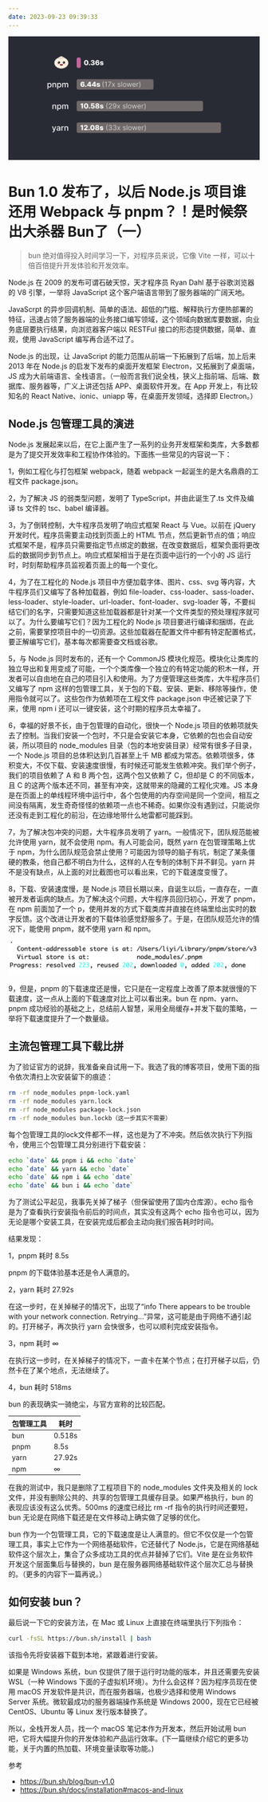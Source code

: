 ```yaml
---
date: 2023-09-23 09:39:33
---
```


![img](./assets/23cbde35-b859-41b5-9480-98b88bf40c44.png)

# Bun 1.0 发布了，以后 Node.js 项目谁还用 Webpack 与 pnpm？！是时候祭出大杀器 Bun了（一）

> bun 绝对值得投入时间学习一下，对程序员来说，它像 Vite 一样，可以十倍百倍提升开发体验和开发效率。

Node.js 在 2009 的发布可谓石破天惊，天才程序员 Ryan Dahl 基于谷歌浏览器的 V8 引擎，一举将 JavaScript 这个客户端语言带到了服务器端的广阔天地。

JavaScrpt 的异步回调机制、简单的语法、超低的门槛、解释执行方便热部署的特征，迅速占领了服务器端的业务接口编写领域，这个领域向数据库要数据，向业务底层要执行结果，向浏览器客户端以 RESTFul 接口的形态提供数据，简单、直观，使用 JavaScript 编写再合适不过了。

Node.js 的出现，让 JavaScript 的能力范围从前端一下拓展到了后端，加上后来 2013 年在 Node.js 的启发下发布的桌面开发框架 Electron，又拓展到了桌面端，JS 成为大前端语言、全栈语言。（一般而言我们说全栈，狭义上指前端、后端、数据库、服务器等，广义上讲还包括 APP、桌面软件开发。在 App 开发上，有比较知名的 React Native、ionic、uniapp 等，在桌面开发领域，选择即 Electron。）

## Node.js 包管理工具的演进

Node.js 发展起来以后，在它上面产生了一系列的业务开发框架和类库，大多数都是为了提交开发效率和工程协作体验的。下面拣一些常见的内容说一下：

1，例如工程化与打包框架 webpack，随着 webpack 一起诞生的是大名鼎鼎的工程文件 package.json。

2，为了解决 JS 的弱类型问题，发明了 TypeScript，并由此诞生了.ts 文件及编译 ts 文件的 tsc、babel 编译器。

3，为了倒转控制，大牛程序员发明了响应式框架 React 与 Vue。以前在 jQuery 开发时代，程序员需要主动找到页面上的 HTML 节点，然后更新节点的值；响应式框架不是，程序员只需要指定节点绑定的数据，在改变数据后，框架负面将更改后的数据同步到节点上。响应式框架相当于是在页面中运行的一个小的 JS 运行时，时刻帮助程序员监视着页面上的每一个变化。

4，为了在工程化的 Node.js 项目中方便加载字体、图片、css、svg 等内容，大牛程序员们又编写了各种加载器，例如 file-loader、css-loader、sass-loader、less-loader、style-loader、url-loader、font-loader、svg-loader 等，不要纠结它们的名字，只需要知道这些加载器都是针对某一个文件类型的预处理程序就可以了。为什么要编写它们？因为工程化的 Node.js 项目要进行编译和捆绑，在此之前，需要掌控项目中的一切资源。这些加载器在配置文件中都有特定配置格式，要正解编写它们，基本每次都需要查文档或谷歌。

5，与 Node.js 同时发布的，还有一个 CommonJS 模块化规范。模块化让类库的独立导出和复用变成了可能，一个个类库像一个独立的有特定功能的积木一样，开发者可以自由地在自己的项目引入和使用。为了方便管理这些类库，大牛程序员们又编写了 npm 这样的包管理工具，关于包的下载、安装、更新、移除等操作，使用指令就可以了。这些包作为依赖项在工程文件 package.json 中还被记录了下来，使用 npm i 还可以一键安装，这个时期的程序员太幸福了。

6，幸福的好景不长，由于包管理的自动化，很快一个 Node.js 项目的依赖项就失去了控制。当我们安装一个包时，不只是会安装它本身，它依赖的包也会自动安装，所以项目的 node_modules 目录（包的本地安装目录）经常有很多子目录，一个 Node.js 项目的总体积达到几百甚至上千 MB 都成为常态。依赖项很多，体积变大，不仅下载、安装速度很慢，有时候还可能发生依赖冲突。我们举个例子，我们的项目依赖了 A 和 B 两个包，这两个包又依赖了 C，但却是 C 的不同版本，且 C 的这两个版本还不同，甚至有冲突，这就带来的隐藏的工程化灾难。JS 本身是在页面上的单线程环境中运行中，各个包使用的内存空间是同一个空间，相互之间没有隔离，发生奇奇怪怪的依赖项一点也不稀奇。如果你没有遇到过，只能说你还没有走到工程化的前沿，在边缘地带什么地雷都可能踩到。

7，为了解决包冲突的问题，大牛程序员发明了 yarn。一般情况下，团队规范能被允许使用 yarn，就不会使用 npm。有人可能会问，既然 yarn 在包管理策略上优于 npm，为什么团队规范会禁止使用？可能因为领导的脑子有坑，制定了某条僵硬的教条，他自己都不明白为什么，这样的人在专制的体制下并不鲜见。yarn 并不是没有缺点，从上面的对比截图也可以看出来，它的下载速度变慢了。

8，下载、安装速度慢，是 Node.js 项目长期以来，自诞生以后，一直存在，一直被开发者诟病的缺点。为了解决这个问题，大牛程序员回归初心，开发了 pnpm，在 npm 前面加了一个 p，使用并发的方式下载类库并直接在终端里给出实时的数字反馈。这个改进让开发者的下载体验感觉舒服多了。于是，在团队规范允许的情况下，能使用 pnpm，就不使用 yarn 和 npm。

![image-20230923115301691](./assets/image-20230923115301691.png)

9，但是，pnpm 的下载速度还是慢，它只是在一定程度上改善了原本就很慢的下载速度，这一点从上面的下载速度对比上可以看出来。bun 在 npm、yarn、pnpm 成功经验的基础之上，总结前人智慧，采用全局缓存+并发下载的策略，一举将下载速度提升了一个数量级。

## 主流包管理工具下载比拼

为了验证官方的说辞，我准备亲自试用一下。我选了我的博客项目，使用下面的指令依次清扫上次安装留下的痕迹：

```bash
rm -rf node_modules pnpm-lock.yaml
rm -rf node_modules yarn.lock
rm -rf node_modules package-lock.json
rm -rf node_modules bun.lockb（这一步其实不需要）
```

每个包管理工具的lock文件都不一样，这也是为了不冲突。然后依次执行下列指令，使用三个包管理工具分别进行下载安装：

```bash
echo `date` && pnpm i && echo `date`
echo `date` && yarn && echo `date`
echo `date` && npm i && echo `date`
echo `date` && bun i && echo `date`
```

为了测试公平起见，我事先关掉了梯子（但保留使用了国内仓库源）。echo 指令是为了查看执行安装指令前后的时间点，其实没有这两个 echo 指令也可以，因为无论是哪个安装工具，在安装完成后都会主动向我们报告耗时时间。

结果发现：

1，pnpm 耗时 8.5s

pnpm 的下载体验基本还是令人满意的。

2，yarn 耗时 27.92s

在这一步时，在关掉梯子的情况下，出现了“info There appears to be trouble with your network connection. Retrying...”异常，这可能是由于网络不通引起的。打开梯子，再次执行 yarn 会快很多，也可以顺利完成安装指令。

3，npm 耗时 ∞

在执行这一步时，在关掉梯子的情况下，一直卡在某个节点；在打开梯子以后，仍然卡在了某个地点，无法继续了。

4，bun 耗时 518ms

bun 的表现确实一骑绝尘，与官方宣称的比较匹配。

| 包管理工具 | 耗时 |
|---|---|
| bun | 0.518s |
| pnpm | 8.5s |
| yarn | 27.92s |
| npm | ∞ |

在我的测试中，我只是删除了工程项目下的 node_modules 文件夹及相关的 lock 文件，并没有删除公共的、共享的包管理工具缓存目录。如果严格执行，bun 的表现应该没有这么优秀。500ms 的速度已经比 rm -rf 指令的执行时间还要短，bun 无论是在网络下载还是在文件移动上确实做了足够的优化。

bun 作为一个包管理工具，它的下载速度是让人满意的。但它不仅仅是一个包管理工具，事实上它作为一个网络基础软件，它还替代了 Node.js，它是在网络基础软件这个层次上，集合了众多成功工具的优点并替掉了它们。Vite 是在业务软件开发这个层面集后与替换的，bun 是在服务器网络基础软件这个层次汇总与替换的。（更多的内容下一篇再说。）

## 如何安装 bun？

最后说一下它的安装方法，在 Mac 或 Linux 上直接在终端里执行下列指令：

```bash
curl -fsSL https://bun.sh/install | bash
```

该指令先将安装器下载到本地，紧跟着进行安装。

如果是 Windows 系统，bun 仅提供了限于运行时功能的版本，并且还需要先安装 WSL（一种 Windows 下面的子虚拟机环境）。为什么会这样？因为程序员现在使用 macOS 开发软件是共识，而在服务器端，也极少选择和使用 Windows Server 系统。微软最成功的服务器端操作系统是 Windows 2000，现在它已经被 CentOS、Ubuntu 等 Linux 发行版本替换了。

所以，全栈开发人员，找一个 macOS 笔记本作为开发本，然后开始试用 bun 吧，它将大幅提升你的开发体验和产品运行效率。(下一篇继续介绍它的更多功能，关于内置的热加载、环境变量读取等功能。)

参考

- https://bun.sh/blog/bun-v1.0
- https://bun.sh/docs/installation#macos-and-linux